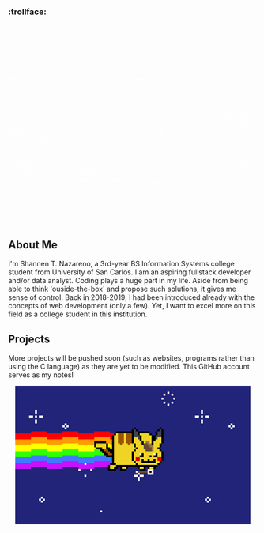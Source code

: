 ### :trollface:

<p align="center">
  <img src="intro2.gif" alt="animated" height="400px"/>
</p>
<div>
  <h2>About Me</h2>
  <p>
  I'm Shannen T. Nazareno, a 3rd-year BS Information Systems college student from University of San Carlos. I am an aspiring fullstack developer and/or data analyst. Coding plays a huge part in my life. Aside from being able to think 'ouside-the-box' and propose such solutions, it gives me sense of control. Back in 2018-2019, I had been introduced already with the concepts of web development (only a few). Yet, I want to excel more on this field as a college student in this institution. 
  </p>
</div>
<div>
  <h2>Projects</h2>
   <p>More projects will be pushed soon (such as websites, programs rather than using the C language) as they are yet to be modified. This GitHub account serves as my notes!</p>
</div>
 
<p align="center">
  <img src="e847f007653d406146a41c9ec6b034d5.gif" alt="animated" />
</p>
<br>
<br>
